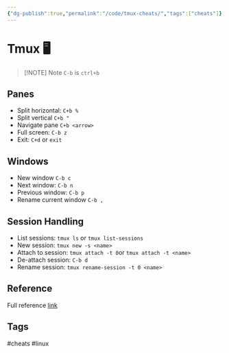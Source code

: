 ```yaml
---
{"dg-publish":true,"permalink":"/code/tmux-cheats/","tags":["cheats"]}
---
```



# Tmux 🖥️


> [!NOTE] Note
> `C-b` is `ctrl+b`


## Panes

- Split horizontal: `C+b %`
- Split vertical `C+b "`
- Navigate pane `C+b <arrow>`
- Full screen: `C-b z`
- Exit: `C+d` or `exit`
    

## Windows

- New window `C-b c`
- Next window: `C-b n`
- Previous window: `C-b p`
- Rename current window `C-b ,`
    

## Session Handling

- List sessions: `tmux ls` or `tmux list-sessions`
- New session: `tmux new -s <name>`
- Attach to session: `tmux attach -t 0`or `tmux attach -t <name>`
- De-attach session: `C-b d`
- Rename session: `tmux rename-session -t 0 <name>`
    

## Reference

Full reference [link](https://www.hamvocke.com/blog/a-quick-and-easy-guide-to-tmux)
​


## Tags

#cheats #linux